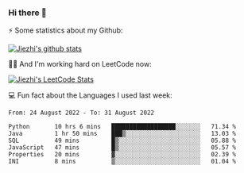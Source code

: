 ### Hi there 👋


⚡ Some statistics about my Github:


[![Jiezhi's github stats](https://github-readme-stats.vercel.app/api?username=Jiezhi&show_icons=true)](https://github.com/Jiezhi/github-readme-stats)


🙇🏼 And I'm working hard on LeetCode now:

[![Jiezhi's LeetCode Stats](https://leetcode-stats.vercel.app/api?username=Jiezhi&theme=Light)](https://leetcode.com/Jiezhi/)

💻 Fun fact about the Languages I used last week:

<!--START_SECTION:waka-->

```text
From: 24 August 2022 - To: 31 August 2022

Python       10 hrs 6 mins   ██████████████████░░░░░░░   71.34 %
Java         1 hr 50 mins    ███▒░░░░░░░░░░░░░░░░░░░░░   13.03 %
SQL          49 mins         █▒░░░░░░░░░░░░░░░░░░░░░░░   05.88 %
JavaScript   47 mins         █▒░░░░░░░░░░░░░░░░░░░░░░░   05.57 %
Properties   20 mins         ▓░░░░░░░░░░░░░░░░░░░░░░░░   02.39 %
INI          8 mins          ▒░░░░░░░░░░░░░░░░░░░░░░░░   01.04 %
```

<!--END_SECTION:waka-->


<!--
[![Top Langs](https://github-readme-stats.vercel.app/api/top-langs/?username=Jiezhi&hide=javascript,html)](https://github.com/Jiezhi/github-readme-stats)

**Jiezhi/Jiezhi** is a ✨ _special_ ✨ repository because its `README.md` (this file) appears on your GitHub profile.

Here are some ideas to get you started:

- 🔭 I’m currently working on ...
- 🌱 I’m currently learning ...
- 👯 I’m looking to collaborate on ...
- 🤔 I’m looking for help with ...
- 💬 Ask me about ...
- 📫 How to reach me: ...
- 😄 Pronouns: ...
- ⚡ Fun fact: ...
-->

